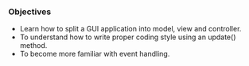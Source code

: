 ### Objectives
- Learn how to split a GUI application into model, view and controller.
- To understand how to write proper coding style using an update() method.
- To become more familiar with event handling.
